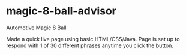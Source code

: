 # magic-8-ball-advisor
Automotive Magic 8 Ball


Made a quick live page using basic HTML/CSS/Java. Page is set up to respond with 1 of 30 different phrases anytime you click the button.